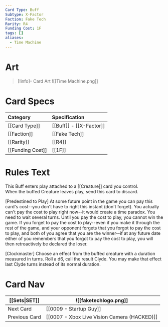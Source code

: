 ```yaml
---
Card Type: Buff
Subtype: X-Factor
Faction: Fake Tech
Rarity: R4
Funding Cost: 1F
tags: []
aliases:
  - Time Machine
---
```

# Art

> [!info]- Card Art
> ![[Time Machine.png]]

# Card Specs

| Category | Specification| 
| :--- | :--- |
| [[Card Type]] | [[Buff]] - [[X-Factor]] |  
| [[Faction]] | [[Fake Tech]] |  
| [[Rarity]] | [[R4]] |  
| [[Funding Cost]] | [[1F]] |  

# Rules Text  

This Buff enters play attached to a [[Creature]] card you control.  
When the buffed Creature leaves play, send this card to discard.  

[Predestined to Play] At some future point in the game you can pay this card's cost--you don't have to right this instant (don't forget).
You actually can't pay the cost to play right now--it would create a time paradox. You need to wait several turns.
Until you pay the cost to play, you cannot win the game.
If you forget to pay the cost to play--even if you make it through the rest of the game, and your opponent forgets that you forgot to pay the cost to play, and both of you agree that you are the winner--if at any future date either of you remembers that you forgot to pay the cost to play, you will then retroactively be declared the loser.   

[Clockmaster] Choose an effect from the buffed creature with a duration measured in turns.
Roll a d6, call the result Clyde.
You may make that effect last Clyde turns instead of its normal duration.  

# Card Nav

| [[Sets\|SET]] | ![[faketechlogo.png]] |
| --- | --- |
| Next Card | [[0009 - Startup Guy]] |
| Previous Card | [[0007 - Xbox Live Vision Camera (HACKED)]] |
